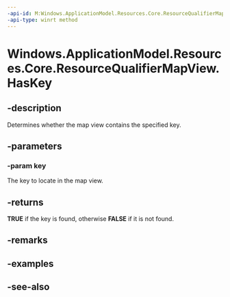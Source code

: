 ----api-id: M:Windows.ApplicationModel.Resources.Core.ResourceQualifierMapView.HasKey(System.String)
-api-type: winrt method
---<!-- Method syntaxpublic bool HasKey(System.String key)--># Windows.ApplicationModel.Resources.Core.ResourceQualifierMapView.HasKey## -descriptionDetermines whether the map view contains the specified key.## -parameters### -param keyThe key to locate in the map view.## -returns **TRUE** if the key is found, otherwise **FALSE** if it is not found.## -remarks## -examples## -see-also